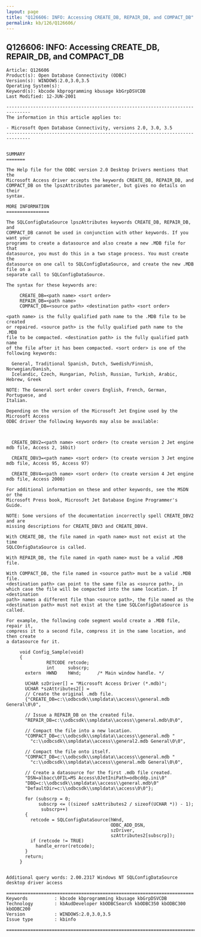 ```yaml
---
layout: page
title: "Q126606: INFO: Accessing CREATE_DB, REPAIR_DB, and COMPACT_DB"
permalink: kb/126/Q126606/
---
```


## Q126606: INFO: Accessing CREATE_DB, REPAIR_DB, and COMPACT_DB

	Article: Q126606
	Product(s): Open Database Connectivity (ODBC)
	Version(s): WINDOWS:2.0,3.0,3.5
	Operating System(s): 
	Keyword(s): kbcode kbprogramming kbusage kbGrpDSVCDB
	Last Modified: 12-JUN-2001
	
	-------------------------------------------------------------------------------
	The information in this article applies to:
	
	- Microsoft Open Database Connectivity, versions 2.0, 3.0, 3.5 
	-------------------------------------------------------------------------------
	
	
	SUMMARY
	=======
	
	The Help file for the ODBC version 2.0 Desktop Drivers mentions that the
	Microsoft Access driver accepts the keywords CREATE_DB, REPAIR_DB, and
	COMPACT_DB on the lpszAttributes parameter, but gives no details on their
	syntax.
	
	MORE INFORMATION
	================
	
	The SQLConfigDataSource lpszAttributes keywords CREATE_DB, REPAIR_DB, and
	COMPACT_DB cannot be used in conjunction with other keywords. If you want your
	programs to create a datasource and also create a new .MDB file for that
	datasource, you must do this in a two stage process. You must create the
	datasource on one call to SQLConfigDataSource, and create the new .MDB file on a
	separate call to SQLConfigDataSource.
	
	The syntax for these keywords are:
	
	     CREATE_DB=<path name> <sort order>
	     REPAIR_DB=<path name>
	     COMPACT_DB=<source path> <destination path> <sort order>
	
	<path name> is the fully qualified path name to the .MDB file to be created
	or repaired. <source path> is the fully qualified path name to the .MDB
	file to be compacted. <destination path> is the fully qualified path name
	of the file after it has been compacted. <sort order> is one of the
	following keywords:
	
	  General, Traditional Spanish, Dutch, Swedish/Finnish, Norwegian/Danish,
	  Icelandic, Czech, Hungarian, Polish, Russian, Turkish, Arabic, Hebrew, Greek
	
	NOTE: The General sort order covers English, French, German, Portuguese, and
	Italian.
	
	Depending on the version of the Microsoft Jet Engine used by the Microsoft Access
	ODBC driver the following keywords may also be available:
	
	  
	
	  CREATE_DBV2=<path name> <sort order> (to create version 2 Jet engine mdb file, Access 2, 16bit)
	
	  CREATE_DBV3=<path name> <sort order> (to create version 3 Jet engine mdb file, Access 95, Access 97)
	
	  CREATE_DBV4=<path name> <sort order> (to create version 4 Jet engine mdb file, Access 2000)
	
	For additional information on these and other keywords, see the MSDN or the
	Microsoft Press book, Microsoft Jet Database Engine Programmer's Guide.
	
	NOTE: Some versions of the documentation incorrectly spell CREATE_DBV2 and are
	missing descriptions for CREATE_DBV3 and CREATE_DBV4.
	
	With CREATE_DB, the file named in <path name> must not exist at the time
	SQLCOnfigDataSource is called.
	
	With REPAIR_DB, the file named in <path name> must be a valid .MDB file.
	
	With COMPACT_DB, the file named in <source path> must be a valid .MDB file.
	<destination path> can point to the same file as <source path>, in
	which case the file will be compacted into the same location. If <destination
	path> names a different file than <source path>, the file named as the
	<destination path> must not exist at the time SQLConfigDataSource is
	called.
	
	For example, the following code segment would create a .MDB file, repair it,
	compress it to a second file, compress it in the same location, and then create
	a datasource for it.
	
	     void Config_Sample(void)
	     {
	               RETCODE retcode;
	               int     subscrp;
	       extern  HWND    hWnd;      /* Main window handle. */ 
	
	       UCHAR szDriver[] = "Microsoft Access Driver (*.mdb)";
	       UCHAR *szAttributes2[] =
	       // Create the original .mdb file.
	       {"CREATE_DB=c:\\odbcsdk\\smpldata\\access\\general.mdb General\0\0",
	
	       // Issue a REPAIR_DB on the created file.
	       "REPAIR_DB=c:\\odbcsdk\\smpldata\\access\\general.mdb\0\0",
	
	       // Compact the file into a new location.
	       "COMPACT_DB=c:\\odbcsdk\\smpldata\\access\\general.mdb "
	         "c:\\odbcsdk\\smpldata\\access\\general2.mdb General\0\0",
	
	       // Compact the file onto itself.
	       "COMPACT_DB=c:\\odbcsdk\\smpldata\\access\\general.mdb "
	         "c:\\odbcsdk\\smpldata\\access\\general.mdb General\0\0",
	
	       // Create a datasource for the first .mdb file created.
	       "DSN=albacc\0FIL=MS Access\0JetIniPath=odbcddp.ini\0"
	       "DBQ=c:\\odbcsdk\\smpldata\\access\\general.mdb\0"
	       "DefaultDir=c:\\odbcsdk\\smpldata\\access\0\0"};
	
	       for (subscrp = 0;
	            subscrp <= ((sizeof szAttributes2 / sizeof(UCHAR *)) - 1);
	             subscrp++)
	       {
	         retcode = SQLConfigDataSource(hWnd,
	                                       ODBC_ADD_DSN,
	                                       szDriver,
	                                       szAttributes2[subscrp]);
	         if (retcode != TRUE)
	           handle_error(retcode);
	       }
	       return;
	     }
	
	
	Additional query words: 2.00.2317 Windows NT SQLConfigDataSource desktop driver access
	
	======================================================================
	Keywords          : kbcode kbprogramming kbusage kbGrpDSVCDB 
	Technology        : kbAudDeveloper kbODBCSearch kbODBC350 kbODBC300 kbODBC200
	Version           : WINDOWS:2.0,3.0,3.5
	Issue type        : kbinfo
	
	=============================================================================
	
